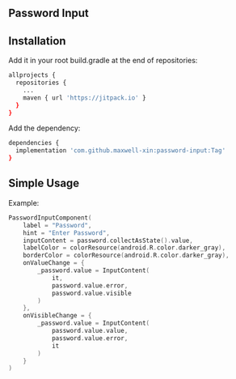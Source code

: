 ## Password Input

## Installation

Add it in your root build.gradle at the end of repositories:
```bash
allprojects {
  repositories {
    ...
    maven { url 'https://jitpack.io' }
  }
}
```
Add the dependency:
```bash
dependencies {
  implementation 'com.github.maxwell-xin:password-input:Tag'
}
```

Simple Usage
------------

Example:

```kotlin
PasswordInputComponent(
    label = "Password",
    hint = "Enter Password",
    inputContent = password.collectAsState().value,
    labelColor = colorResource(android.R.color.darker_gray),
    borderColor = colorResource(android.R.color.darker_gray),
    onValueChange = {
        _password.value = InputContent(
            it,
            password.value.error,
            password.value.visible
        )
    },
    onVisibleChange = {
        _password.value = InputContent(
            password.value.value,
            password.value.error,
            it
        )
    }
)    
```
